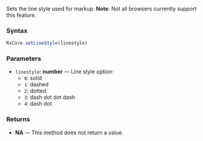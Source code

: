Sets the line style used for markup. **Note**: Not all browsers currently support this feature.

### Syntax

```typescript
RxCore.setLineStyle(linestyle)
```

### Parameters

- `linestyle`: **number** — Line style option:
  - `0`: solid
  - `1`: dashed
  - `2`: dotted
  - `3`: dash dot dot dash
  - `4`: dash dot

### Returns

- **NA** — This method does not return a value.